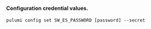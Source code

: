 #### Configuration credential values.
```hcl
pulumi config set SW_ES_PASSWORD [password] --secret
```